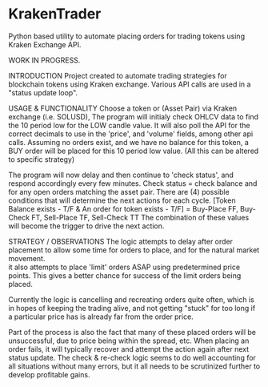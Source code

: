 # KrakenTrader 
Python based utility to automate placing orders for trading tokens using Kraken Exchange API. 

WORK IN PROGRESS. 

INTRODUCTION
Project created to automate trading strategies for blockchain tokens using Kraken exchange.
Various API calls are used in a "status update loop". 

USAGE & FUNCTIONALITY
Choose a token or (Asset Pair) via Kraken exchange (i.e. SOLUSD), 
The program will initialy check OHLCV data to find the 10 period low for the LOW candle value.
It will also poll the API for the correct decimals to use in the 'price', and 'volume' fields, among other api calls. 
Assuming no orders exist, and we have no balance for this token, a BUY order will be placed for this 10 period low value. 
(All this can be altered to specific strategy)

The program will now delay and then continue to 'check status', and respond accordingly every few minutes. 
Check status = check balance and for any open orders matching the asset pair.
There are (4) possible conditions that will determine the next actions for each cycle. 
[Token Balance exists - T/F & An order for token exists - T/F] = Buy-Place FF, Buy-Check FT, Sell-Place TF, Sell-Check TT
The combination of these values will become the trigger to drive the next action.  

STRATEGY / OBSERVATIONS
The logic attempts to delay after order placement to allow some time for orders to place, and for the natural market movement.  
it also attempts to place 'limit' orders ASAP using predetermined price points. This gives a better chance for success of the limit orders being placed.

Currently the logic is cancelling and recreating orders quite often, 
which is in hopes of keeping the trading alive, and not getting "stuck" for too long if a particular price has is already far from the order price. 

Part of the process is also the fact that many of these placed orders will be unsuccessful, due to price being within the spread, etc.
When placing an order fails, it will typically recover and attempt the action again after next status update.
The check & re-check logic seems to do well accounting for all situations without many errors, but it all needs to be scrutinized further to develop profitable gains. 
 
